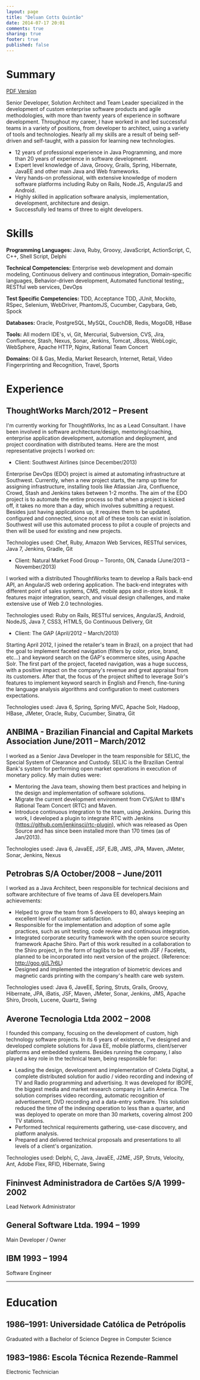 ```yaml
---
layout: page
title: "Deluan Cotts Quintão"
date: 2014-07-17 20:01
comments: true
sharing: true
footer: true
published: false
---
```

# Summary
[PDF Version](http://goo.gl/cFRTHP)


Senior Developer, Solution Architect and Team Leader specialized in the development of custom enterprise software products and agile methodologies, with more than twenty years of experience in software development. Throughout my career, I have worked in and led successful teams in a variety of positions, from developer to architect, using a variety of tools and technologies. Nearly all my skills are a result of being self-driven and self-taught, with a passion for learning new technologies.

- 12 years of professional experience in Java Programming, and more than 20 years of experience in software development. 
- Expert level knowledge of Java, Groovy, Grails, Spring, Hibernate, JavaEE and other main Java and Web frameworks.
- Very hands-on professional, with extensive knowledge of modern software platforms including Ruby on Rails, Node.JS, AngularJS and Android.
- Highly skilled in application software analysis, implementation, development, architecture and design.
- Successfully led teams of three to eight developers.

# Skills

**Programming Languages:** Java, Ruby, Groovy, JavaScript, ActionScript, C, C++, Shell Script, Delphi

**Technical Competencies:** Enterprise web development and domain modeling, Continuous delivery and continuous integration, Domain-specific languages, Behavior-driven development, Automated functional testing;, RESTful web services, DevOps

**Test Specific Competencies:** TDD, Acceptance TDD, JUnit, Mockito, RSpec, Selenium, WebDriver, PhantomJS, Cucumber, Capybara, Geb, Spock

**Databases:** Oracle, PostgreSQL, MySQL, CouchDB, Redis, MogoDB, HBase

**Tools:** All modern IDE's, vi, Git, Mercurial, Subversion, CVS, Jira, Confluence, Stash, Nexus, Sonar, Jenkins, Tomcat, JBoss, WebLogic, WebSphere, Apache HTTP, Nginx, Rational Team Concert

**Domains:** Oil & Gas, Media, Market Research, Internet, Retail, Video Fingerprinting and Recognition, Travel, Sports

# Experience

## ThoughtWorks    March/2012 – Present

I'm currently working for ThoughtWorks, Inc as a Lead Consultant. I have been involved in software architecture/design, mentoring/coaching, enterprise application development, automation and deployment, and project coordination with distributed teams. Here are the most representative projects I worked on:

- Client: Southwest Airlines (since December/2013)

Enterprise DevOps (EDO) project is aimed at automating infrastructure at Southwest. Currently, when a new project starts, the ramp up time for assigning infrastructure, installing tools like Atlassian Jira, Confluence, Crowd, Stash and Jenkins takes between 1-2 months. The aim of the EDO project is to automate the entire process so that when a project is kicked off, it takes no more than a day, which involves submitting a request. Besides just having applications up, it requires them to be updated, configured and connected, since not all of these tools can exist in isolation. Southwest will use this automated process to pilot a couple of projects and then will be used for existing and new projects.

Technologies used: Chef, Ruby, Amazon Web Services, RESTful services, Java 7, Jenkins, Gradle, Git

- Client: Natural Market Food Group – Toronto, ON, Canada (June/2013 – November/2013)

I worked with a distributed ThoughtWorks team to develop a Rails back-end API, an AngularJS web ordering application. The back-end integrates with different point of sales systems, CMS, mobile apps and in-store kiosk. It features major integration, search, and visual design challenges, and make extensive use of Web 2.0 technologies.

Technologies used: Ruby on Rails, RESTful services, AngularJS, Android, NodeJS, Java 7, CSS3, HTML5, Go Continuous Delivery, Git

- Client: The GAP (April/2012 – March/2013) 

Starting April 2012, I joined the retailer's team in Brazil, on a project that had the goal to implement faceted navigation (filters by color, price, brand, etc…) and keyword search on the GAP's ecommerce sites, using Apache Solr. The first part of the project, faceted navigation, was a huge success, with a positive impact on the company's revenue and great appraisal from its customers. After that, the focus of the project shifted to leverage Solr's features to implement keyword search in English and French, fine-tuning the language analysis algorithms and configuration to meet customers expectations.

Technologies used: Java 6, Spring, Spring MVC, Apache Solr, Hadoop, HBase, JMeter, Oracle, Ruby, Cucumber, Sinatra, Git

## ANBIMA - Brazilian Financial and Capital Markets Association    June/2011 – March/2012

I worked as a Senior Java Developer in the team responsible for SELIC, the Special System of Clearance and Custody. SELIC is the Brazilian Central Bank's system for performing open market operations in execution of monetary policy. My main duties were:

- Mentoring the Java team, showing them best practices and helping in the design and implementation of software solutions.
- Migrate the current development environment from CVS/Ant to IBM's Rational Team Concert (RTC) and Maven.
- Introduce continuous integration to the team, using Jenkins. During this work, I developed a plugin to integrate RTC with Jenkins (https://github.com/jenkinsci/rtc-plugin), which was released as Open Source and has since been installed more than 170 times (as of Jan/2013).

Technologies used: Java 6, JavaEE, JSF, EJB, JMS, JPA, Maven, JMeter, Sonar, Jenkins, Nexus

## Petrobras S/A    October/2008 – June/2011

I worked as a Java Architect, been responsible for technical decisions and software architecture of five teams of Java EE developers.Main achievements:

- Helped to grow the team from 5 developers to 80, always keeping an excellent level of customer satisfaction.
- Responsible for the implementation and adoption of some agile practices, such as unit testing, code review and continuous integration.
- Integrated corporate security framework with the open source security framework Apache Shiro. Part of this work resulted in a collaboration to the Shiro project, in the form of taglibs to be used with JSF / Facelets, planned to be incorporated into next version of the project. (Reference: http://goo.gl/L7r6L)
- Designed and implemented the integration of biometric devices and magnetic cards printing with the company's health care web system.

Technologies used: Java 6, JaveEE, Spring, Struts, Grails, Groovy, Hibernate, JPA, iBatis, JSF, Maven, JMeter, Sonar, Jenkins, JMS, Apache Shiro, Drools, Lucene, Quartz, Swing

## Averone Tecnologia Ltda    2002 – 2008

I founded this company, focusing on the development of custom, high technology software projects. In its 6 years of existence, I've designed and developed complete solutions for Java EE, mobile platforms, client/server platforms and embedded systems. Besides running the company, I also played a key role in the technical team, being responsible for:

- Leading the design, development and implementation of Coleta Digital, a complete distributed solution for audio / video recording and indexing of TV and Radio programming and advertising. It was developed for IBOPE, the biggest media and market research company in Latin America. The solution comprises video recording, automatic recognition of advertisement, DVD recording and a data-entry software. This solution reduced the time of the indexing operation to less than a quarter, and was deployed to operate on more than 30 markets, covering almost 200 TV stations.
- Performed technical requirements gathering, use-case discovery, and platform analysis.
- Prepared and delivered technical proposals and presentations to all levels of a client's organization.

Technologies used: Delphi, C, Java, JavaEE, J2ME, JSP, Struts, Velocity, Ant, Adobe Flex, RFID, Hibernate, Swing

## Fininvest Administradora de Cartões S/A    1999-2002

Lead Network Administrator

## General Software Ltda.    1994 – 1999

Main Developer / Owner

## IBM    1993 – 1994

Software Engineer

--------------
# Education

## 1986–1991: Universidade Católica de Petrópolis

Graduated with a Bachelor of Science Degree in Computer Science

## 1983–1986: Escola Técnica Rezende-Rammel

Electronic Technician